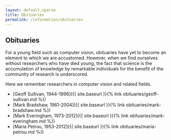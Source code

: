 ```yaml
---
layout: default_sparse
title: Obituaries
permalink: /information/obituaries
---
```


## Obituaries

For a young field such as computer vision, obituaries have yet to become an
element to which we are accustomed.  However, when we find ourselves without
researchers who have died young, the fact that science is the accumulation of
knowledge by remarkable individuals for the benefit of the community of
research is underscored.

Here we remember researchers in computer vision and related fields.

+ [Geoff Sullivan, 1944-1996]({{ site.baseurl }}{% link obituaries/geoff-sullivan.md %})
+ [Mark Bradshaw, 1961-2004]({{ site.baseurl }}{% link obituaries/mark-bradshaw.md %})
+ [Mark Everingham, 1973-2012]({{ site.baseurl }}{% link obituaries/mark-everingham.md %})
+ [Maria Petrou, 1953-2012]({{ site.baseurl }}{% link obituaries/maria-petrou.md %})
